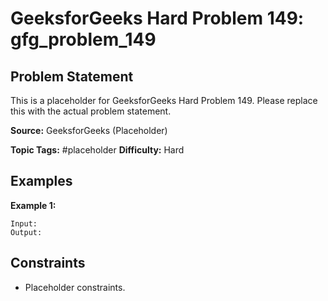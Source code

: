 # GeeksforGeeks Hard Problem 149: gfg_problem_149

## Problem Statement

This is a placeholder for GeeksforGeeks Hard Problem 149.
Please replace this with the actual problem statement.

**Source:** GeeksforGeeks (Placeholder)

**Topic Tags:** #placeholder
**Difficulty:** Hard

## Examples

**Example 1:**

```
Input:
Output:
```

## Constraints

- Placeholder constraints.
